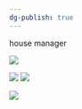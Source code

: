 ```yaml
---
dg-publish: true
---
```

house manager

![](https://i.imgur.com/8sEc6ie.jpeg)

![](https://i.imgur.com/taYLdat.jpeg)
![](https://i.imgur.com/fhWEydQ.png)

![](https://i.imgur.com/SbmmSy6.png)